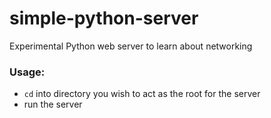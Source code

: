 # simple-python-server
Experimental Python web server to learn about networking

### Usage:
- `cd` into directory you wish to act as the root for the server
- run the server
